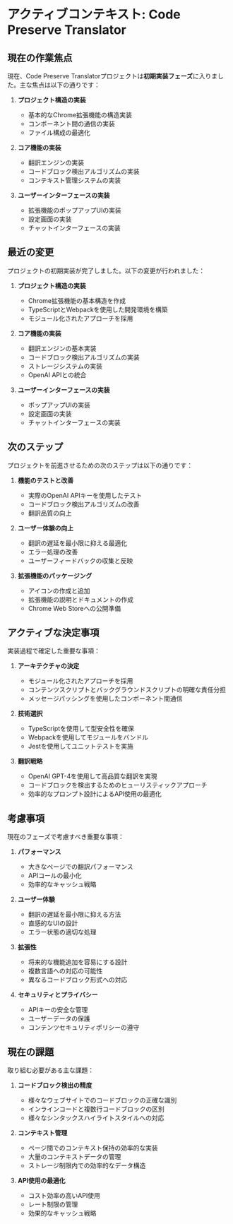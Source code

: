 # アクティブコンテキスト: Code Preserve Translator

## 現在の作業焦点

現在、Code Preserve Translatorプロジェクトは**初期実装フェーズ**に入りました。主な焦点は以下の通りです：

1. **プロジェクト構造の実装**
   - 基本的なChrome拡張機能の構造実装
   - コンポーネント間の通信の実装
   - ファイル構成の最適化

2. **コア機能の実装**
   - 翻訳エンジンの実装
   - コードブロック検出アルゴリズムの実装
   - コンテキスト管理システムの実装

3. **ユーザーインターフェースの実装**
   - 拡張機能のポップアップUIの実装
   - 設定画面の実装
   - チャットインターフェースの実装

## 最近の変更

プロジェクトの初期実装が完了しました。以下の変更が行われました：

1. **プロジェクト構造の実装**
   - Chrome拡張機能の基本構造を作成
   - TypeScriptとWebpackを使用した開発環境を構築
   - モジュール化されたアプローチを採用

2. **コア機能の実装**
   - 翻訳エンジンの基本実装
   - コードブロック検出アルゴリズムの実装
   - ストレージシステムの実装
   - OpenAI APIとの統合

3. **ユーザーインターフェースの実装**
   - ポップアップUIの実装
   - 設定画面の実装
   - チャットインターフェースの実装

## 次のステップ

プロジェクトを前進させるための次のステップは以下の通りです：

1. **機能のテストと改善**
   - 実際のOpenAI APIキーを使用したテスト
   - コードブロック検出アルゴリズムの改善
   - 翻訳品質の向上

2. **ユーザー体験の向上**
   - 翻訳の遅延を最小限に抑える最適化
   - エラー処理の改善
   - ユーザーフィードバックの収集と反映

3. **拡張機能のパッケージング**
   - アイコンの作成と追加
   - 拡張機能の説明とドキュメントの作成
   - Chrome Web Storeへの公開準備

## アクティブな決定事項

実装過程で確定した重要な事項：

1. **アーキテクチャの決定**
   - モジュール化されたアプローチを採用
   - コンテンツスクリプトとバックグラウンドスクリプトの明確な責任分担
   - メッセージパッシングを使用したコンポーネント間通信

2. **技術選択**
   - TypeScriptを使用して型安全性を確保
   - Webpackを使用してモジュールをバンドル
   - Jestを使用してユニットテストを実施

3. **翻訳戦略**
   - OpenAI GPT-4を使用して高品質な翻訳を実現
   - コードブロックを検出するためのヒューリスティックアプローチ
   - 効率的なプロンプト設計によるAPI使用の最適化

## 考慮事項

現在のフェーズで考慮すべき重要な事項：

1. **パフォーマンス**
   - 大きなページでの翻訳パフォーマンス
   - APIコールの最小化
   - 効率的なキャッシュ戦略

2. **ユーザー体験**
   - 翻訳の遅延を最小限に抑える方法
   - 直感的なUIの設計
   - エラー状態の適切な処理

3. **拡張性**
   - 将来的な機能追加を容易にする設計
   - 複数言語への対応の可能性
   - 異なるコードブロック形式への対応

4. **セキュリティとプライバシー**
   - APIキーの安全な管理
   - ユーザーデータの保護
   - コンテンツセキュリティポリシーの遵守

## 現在の課題

取り組む必要がある主な課題：

1. **コードブロック検出の精度**
   - 様々なウェブサイトでのコードブロックの正確な識別
   - インラインコードと複数行コードブロックの区別
   - 様々なシンタックスハイライトスタイルへの対応

2. **コンテキスト管理**
   - ページ間でのコンテキスト保持の効率的な実装
   - 大量のコンテキストデータの管理
   - ストレージ制限内での効率的なデータ構造

3. **API使用の最適化**
   - コスト効率の高いAPI使用
   - レート制限の管理
   - 効果的なキャッシュ戦略
